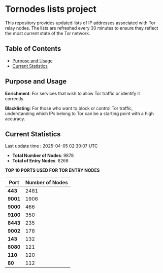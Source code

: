 # Tornodes lists project

This repository provides updated lists of IP addresses associated with Tor relay nodes. The lists are refreshed every 30 minutes to ensure they reflect the most current state of the Tor network.

## Table of Contents

- [Purpose and Usage](#purpose-and-usage)
- [Current Statistics](#current-statistics)


## Purpose and Usage

**Enrichment**: For services that wish to allow Tor traffic or identify it correctly.

**Blacklisting**: For those who want to block or control Tor traffic, understanding which IPs belong to Tor can be a starting point with a high accuracy.

## Current Statistics

Last update time : 2025-04-05 02:30:07 UTC

- **Total Number of Nodes**: 9878
- **Total of Entry Nodes**: 8266

**TOP 10 PORTS USED FOR TOR ENTRY NODES**

| **Port** | **Number of Nodes** |
|------|-----------------|
| **443**   | 2481  |
| **9001**   | 1906  |
| **9000**   | 466  |
| **9100**   | 350  |
| **8443**   | 235  |
| **9002**   | 178  |
| **143**   | 132  |
| **8080**   | 121  |
| **110**   | 120  |
| **80**   | 112  |

